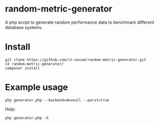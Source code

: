 # random-metric-generator
A php script to generate random performance data to benchmark different database systems.


# Install
````
git clone https://github.com/it-novum/random-metric-generator.git
cd random-metric-generator/
composer install
````

# Example usage
````
php generator.php --backend=devnull --parst=true
````

Help:
````
php generator.php -h
````